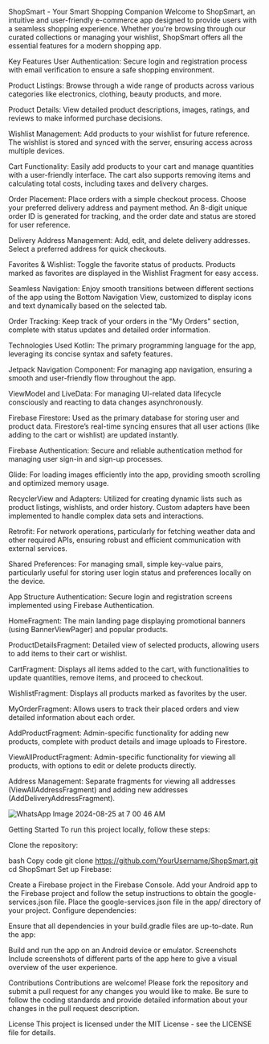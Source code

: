 ShopSmart - Your Smart Shopping Companion
Welcome to ShopSmart, an intuitive and user-friendly e-commerce app designed to provide users with a seamless shopping experience. Whether you're browsing through our curated collections or managing your wishlist, ShopSmart offers all the essential features for a modern shopping app.

Key Features
User Authentication: Secure login and registration process with email verification to ensure a safe shopping environment.

Product Listings: Browse through a wide range of products across various categories like electronics, clothing, beauty products, and more.

Product Details: View detailed product descriptions, images, ratings, and reviews to make informed purchase decisions.

Wishlist Management: Add products to your wishlist for future reference. The wishlist is stored and synced with the server, ensuring access across multiple devices.

Cart Functionality: Easily add products to your cart and manage quantities with a user-friendly interface. The cart also supports removing items and calculating total costs, including taxes and delivery charges.

Order Placement: Place orders with a simple checkout process. Choose your preferred delivery address and payment method. An 8-digit unique order ID is generated for tracking, and the order date and status are stored for user reference.

Delivery Address Management: Add, edit, and delete delivery addresses. Select a preferred address for quick checkouts.

Favorites & Wishlist: Toggle the favorite status of products. Products marked as favorites are displayed in the Wishlist Fragment for easy access.

Seamless Navigation: Enjoy smooth transitions between different sections of the app using the Bottom Navigation View, customized to display icons and text dynamically based on the selected tab.

Order Tracking: Keep track of your orders in the "My Orders" section, complete with status updates and detailed order information.

Technologies Used
Kotlin: The primary programming language for the app, leveraging its concise syntax and safety features.

Jetpack Navigation Component: For managing app navigation, ensuring a smooth and user-friendly flow throughout the app.

ViewModel and LiveData: For managing UI-related data lifecycle consciously and reacting to data changes asynchronously.

Firebase Firestore: Used as the primary database for storing user and product data. Firestore’s real-time syncing ensures that all user actions (like adding to the cart or wishlist) are updated instantly.

Firebase Authentication: Secure and reliable authentication method for managing user sign-in and sign-up processes.

Glide: For loading images efficiently into the app, providing smooth scrolling and optimized memory usage.

RecyclerView and Adapters: Utilized for creating dynamic lists such as product listings, wishlists, and order history. Custom adapters have been implemented to handle complex data sets and interactions.

Retrofit: For network operations, particularly for fetching weather data and other required APIs, ensuring robust and efficient communication with external services.

Shared Preferences: For managing small, simple key-value pairs, particularly useful for storing user login status and preferences locally on the device.

App Structure
Authentication: Secure login and registration screens implemented using Firebase Authentication.

HomeFragment: The main landing page displaying promotional banners (using BannerViewPager) and popular products.

ProductDetailsFragment: Detailed view of selected products, allowing users to add items to their cart or wishlist.

CartFragment: Displays all items added to the cart, with functionalities to update quantities, remove items, and proceed to checkout.

WishlistFragment: Displays all products marked as favorites by the user.

MyOrderFragment: Allows users to track their placed orders and view detailed information about each order.

AddProductFragment: Admin-specific functionality for adding new products, complete with product details and image uploads to Firestore.

ViewAllProductFragment: Admin-specific functionality for viewing all products, with options to edit or delete products directly.

Address Management: Separate fragments for viewing all addresses (ViewAllAddressFragment) and adding new addresses (AddDeliveryAddressFragment).

![WhatsApp Image 2024-08-25 at 7 00 46 AM](https://github.com/user-attachments/assets/c6b56045-c736-4189-ad97-6e2a4ed6e58c)

Getting Started
To run this project locally, follow these steps:

Clone the repository:

bash
Copy code
git clone https://github.com/YourUsername/ShopSmart.git
cd ShopSmart
Set up Firebase:

Create a Firebase project in the Firebase Console.
Add your Android app to the Firebase project and follow the setup instructions to obtain the google-services.json file.
Place the google-services.json file in the app/ directory of your project.
Configure dependencies:

Ensure that all dependencies in your build.gradle files are up-to-date.
Run the app:

Build and run the app on an Android device or emulator.
Screenshots
Include screenshots of different parts of the app here to give a visual overview of the user experience.


Contributions
Contributions are welcome! Please fork the repository and submit a pull request for any changes you would like to make. Be sure to follow the coding standards and provide detailed information about your changes in the pull request description.

License
This project is licensed under the MIT License - see the LICENSE file for details.
